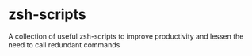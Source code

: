 # zsh-scripts
A collection of useful zsh-scripts to improve productivity and lessen the need to call redundant commands
